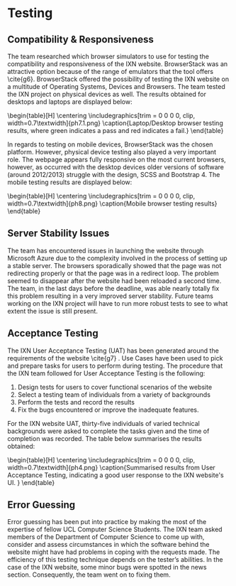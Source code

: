 

# Testing

## Compatibility & Responsiveness

The team researched which browser simulators to use for testing the compatibility and responsiveness of the IXN website. BrowserStack was an attractive option because of the range of emulators that the tool offers \cite{g6}. BrowserStack offered the possibility of testing the IXN website on a multitude of Operating Systems, Devices and Browsers. The team tested the IXN project on physical devices as well. The results obtained for desktops and laptops are displayed below:

\begin{table}[H]
      \centering
      \includegraphics[trim = 0 0 0 0, clip, width=0.7\textwidth]{ph7.1.png}
      \caption{Laptop/Desktop browser testing results, where green indicates a pass and red indicates a fail.}
 \end{table}

In regards to testing on mobile devices, BrowserStack was the chosen platform. However, physical device testing also played a very important role. The webpage appears fully responsive on the most current browsers, however, as occurred with the desktop devices older versions of software (around 2012/2013) struggle with the design, SCSS and Bootstrap 4. The mobile testing results are displayed below:

\begin{table}[H]
      \centering
      \includegraphics[trim = 0 0 0 0, clip, width=0.7\textwidth]{ph8.png}
      \caption{Mobile browser testing results}
 \end{table}


## Server Stability Issues

The team has encountered issues in launching the website through Microsoft Azure due to the complexity involved in the process of setting up a stable server. The browsers sporadically showed that the page was not redirecting properly or that the page was in a redirect loop. The problem seemed to disappear after the website had been reloaded a second time. The team, in the last days before the deadline, was able nearly totally fix this problem resulting in a very improved server stability. Future teams working on the IXN project will have to run more robust tests to see to what extent the issue is still present.


## Acceptance Testing

The IXN User Acceptance Testing (UAT) has been generated around the requirements of the website \cite{g7} . Use Cases have been used to pick and prepare tasks for users to perform during testing. The procedure that the IXN team followed for User Acceptance Testing is the following:
1.    Design tests for users to cover functional scenarios of the website
2.    Select a testing team of individuals from a variety of backgrounds
3.    Perform the tests and record the results
4.    Fix the bugs encountered or improve the inadequate features.

For the IXN website UAT, thirty-five individuals of varied technical backgrounds were asked to complete the tasks given and the time of completion was recorded. The table below summarises the results obtained:

\begin{table}[H]
      \centering
      \includegraphics[trim = 0 0 0 0, clip, width=0.7\textwidth]{ph4.png}
      \caption{Summarised results from User Acceptance Testing, indicating a good user response to the IXN website's UI. }
 \end{table}

## Error Guessing

Error guessing has been put into practice by making the most of the expertise of fellow UCL Computer Science Students. The IXN team asked members of the Department of Computer Science to come up with, consider and assess circumstances in which the software behind the website might have had problems in coping with the requests made. The efficiency of this testing technique depends on the tester’s abilities. In the case of the IXN website, some minor bugs were spotted in the news section. Consequently, the team went on to fixing them.
